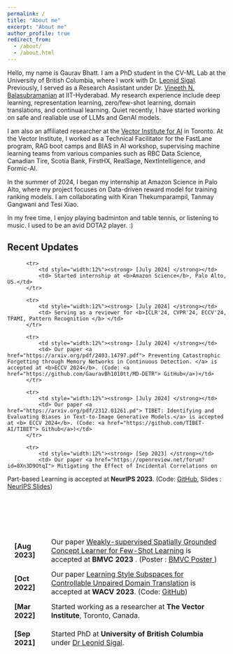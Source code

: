```yaml
---
permalink: /
title: "About me"
excerpt: "About me"
author_profile: true
redirect_from: 
  - /about/
  - /about.html
---
```


<!-- Google tag (gtag.js) -->
<script async src="https://www.googletagmanager.com/gtag/js?id=G-3RM1Q5B81D"></script>
<script>
  window.dataLayer = window.dataLayer || [];
  function gtag(){dataLayer.push(arguments);}
  gtag('js', new Date());

  gtag('config', 'G-3RM1Q5B81D');
</script>

Hello, my name is Gaurav Bhatt. I am a PhD student in the CV-ML Lab at the University of British Columbia, where I work with Dr. <a href="https://www.cs.ubc.ca/~lsigal/people.html"> Leonid Sigal</a>. Previously, I served as a Research Assistant under Dr. <a href="https://people.iith.ac.in/vineethnb/alumni.html"> Vineeth N. Balasubramanian</a> at IIT-Hyderabad. My research experience include deep learning, representation learning, zero/few-shot learning, domain translations, and continual learning. Quiet recently, I have started working on safe and realiable use of LLMs and GenAI models.

I am also an affiliated researcher at the <a href="https://vectorinstitute.ai/research/researchers/"> Vector Institute for AI</a> in Toronto. At the Vector Institute, I worked as a Technical Facilitator for the FastLane program, RAG boot camps and BIAS in AI workshop, supervising machine learning teams from various companies such as RBC Data Science, Canadian Tire, Scotia Bank, FirstHX, RealSage, NextIntelligence, and Formic-AI.

In the summer of 2024, I began my internship at Amazon Science in Palo Alto, where my project focuses on Data-driven reward model for training ranking models. I am collaborating with Kiran Thekumparampil, Tanmay Gangwani and Tesi Xiao.

In my free time, I enjoy playing badminton and table tennis, or listening to music. I used to be an avid DOTA2 player. :)

## Recent Updates

<table style="width:100%;border:1px;border-spacing:8px;border-collapse:separate;margin-right:auto;margin-left:auto;">
          
          
          <tr>              
              <td style="width:12%"><strong> [July 2024] </strong></td>
              <td> Started internship at <b>Amazon Science</b>, Palo Alto, US.</td>
          </tr> 

          <tr>              
              <td style="width:12%"><strong> [July 2024] </strong></td>
              <td> Serving as a reviewer for <b>ICLR'24, CVPR'24, ECCV'24, TPAMI, Pattern Recognition </b> </td>
          </tr>      
          
          <tr>              
              <td style="width:12%"><strong> [July 2024] </strong></td>
              <td> Our paper <a href="https://arxiv.org/pdf/2403.14797.pdf"> Preventing Catastrophic Forgetting through Memory Networks in Continuous Detection. </a> is accepted at <b>ECCV 2024</b>. (Code: <a href="https://github.com/GauravBh1010tt/MD-DETR"> GitHub</a>)</td>
          </tr>     

          <tr>              
              <td style="width:12%"><strong> [July 2024] </strong></td>
              <td> Our paper <a href="https://arxiv.org/pdf/2312.01261.pd"> TIBET: Identifying and Evaluating Biases in Text-to-Image Generative Models.</a> is accepted at <b> ECCV 2024</b>. (Code: <a href="https://github.com/TIBET-AI/TIBET"> Github</a>)</td>
          </tr>     
          
          <tr>              
              <td style="width:12%"><strong> [Sep 2023] </strong></td>
              <td> Our paper <a href="https://openreview.net/forum?id=8Xn3D9OtqI"> Mitigating the Effect of Incidental Correlations on
Part-based Learning</a> is accepted at <b> NeurIPS 2023</b>. (Code: <a href="https://github.com/GauravBh1010tt/DPViT.git"> GitHub</a>, Slides : <a href="https://neurips.cc/media/neurips-2023/Slides/72642.pdf"> NeurIPS Slides</a>)</td>
          </tr>      
          <tr>              
              <td><strong> [Aug 2023] </strong></td>
              <td> Our paper  <a href="https://papers.bmvc2023.org/0858.pdf"> Weakly-supervised Spatially
Grounded Concept Learner for Few-Shot Learning</a> is accepted at <b> BMVC 2023 </b>. (Poster : <a href="https://bmvc2022.mpi-inf.mpg.de/BMVC2023/0858_poster.pdf"> BMVC Poster </a>) </td>
            </tr>
          <tr>              
              <td><strong> [Oct 2022] </strong></td>
              <td> Our paper <a href="https://openaccess.thecvf.com/content/WACV2023/papers/Bhatt_Learning_Style_Subspaces_for_Controllable_Unpaired_Domain_Translation_WACV_2023_paper.pdf"> Learning Style Subspaces for Controllable Unpaired Domain Translation</a> is accepted at <b>WACV 2023</b>. (Code: <a href="https://github.com/GauravBh1010tt/Controllable-Domain-Translation"> GitHub</a>)</td>
            </tr>
          <tr>              
              <td><strong> [Mar 2022] </strong></td>
              <td> Started working as a researcher at <b>The Vector Institute</b>, Toronto, Canada. </td>
            </tr>
          <tr>
          <tr>              
              <td><strong> [Sep 2021] </strong></td>
              <td> Started PhD at <b>University of British Columbia</b> under <a href="https://www.cs.ubc.ca/~lsigal/"> Dr Leonid Sigal</a>. </td>
            </tr>